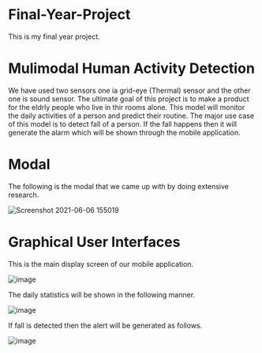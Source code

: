 # Final-Year-Project
This is my final year project.

# Mulimodal Human Activity Detection
We have used two sensors one ia grid-eye (Thermal) sensor and the other one is sound sensor. The ultimate goal of this project is to make a product for the eldrly people who live in thir rooms alone. This model will monitor the daily activities of a person and predict their routine. The major use case of this model is to detect fall of a person. If the fall happens then it will generate the alarm which will be shown through the mobile application.

# Modal
The following is the modal that we came up with by doing extensive research.

![Screenshot 2021-06-06 155019](https://user-images.githubusercontent.com/61083411/120921801-e90e4d00-c6de-11eb-9187-4ac8ba94e3ec.png)

# Graphical User Interfaces
This is the main display screen of our mobile application.

![image](https://user-images.githubusercontent.com/61083411/120921836-1ce97280-c6df-11eb-8870-8cb6984440e4.png)

The daily statistics will be shown in the following manner.

![image](https://user-images.githubusercontent.com/61083411/120921849-3b4f6e00-c6df-11eb-99cf-a6414d39383e.png)

If fall is detected then the alert will be generated as follows.

![image](https://user-images.githubusercontent.com/61083411/120921860-53bf8880-c6df-11eb-94f9-da64a04ef4c4.png)





